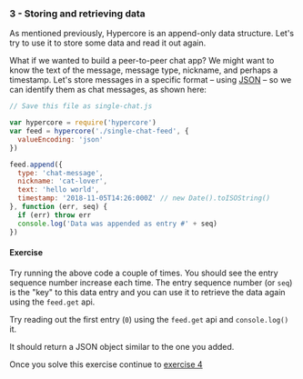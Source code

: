 ### 3 - Storing and retrieving data

As mentioned previously, Hypercore is an append-only data structure. Let's try to use it to store some data and read it out again.

What if we wanted to build a peer-to-peer chat app? We might want to know the text of the message, message type, nickname, and perhaps a timestamp. Let's store messages in a specific format – using [JSON](https://json.org/) – so we can identify them as chat messages, as shown here:

```js
// Save this file as single-chat.js

var hypercore = require('hypercore')
var feed = hypercore('./single-chat-feed', {
  valueEncoding: 'json'
})

feed.append({ 
  type: 'chat-message',
  nickname: 'cat-lover',
  text: 'hello world', 
  timestamp: '2018-11-05T14:26:000Z' // new Date().toISOString()
}, function (err, seq) {
  if (err) throw err
  console.log('Data was appended as entry #' + seq)
})
```

#### Exercise

Try running the above code a couple of times. You should see the entry sequence number increase each time. The entry sequence number (or `seq`) is the "key" to this data entry and you can use it to retrieve the data again using the `feed.get` api.

Try reading out the first entry (`0`) using the `feed.get` api and `console.log()` it.

It should return a JSON object similar to the one you added.

Once you solve this exercise continue to [exercise 4](04.md)

